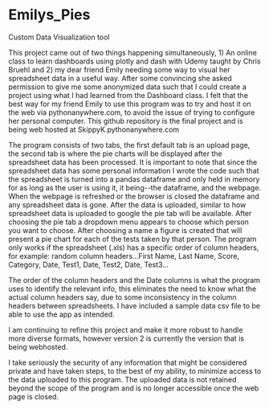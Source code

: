 # Emilys_Pies
Custom Data Visualization tool

This project came out of two things happening simultaneously, 1) An online class to learn dashboards using plotly and dash with Udemy taught by Chris Bruehl and 2) my dear friend Emily needing some way to visual her spreadsheet data in a useful way. After some convincing she asked permission to give me some anonymized data such that I could create a project using what I had learned from the Dashboard class. I felt that the best way for my friend Emily to use this program was to try and host it on the web via pythonanywhere.com, to avoid the issue of trying to configure her personal computer.  This github repository is the final project and is being web hosted at SkippyK.pythonanywhere.com

The program consists of two tabs, the first default tab is an upload page, the second tab is where the pie charts will be displayed after the spreadsheet data has been processed. It is important to note that since the spreadsheet data has some personal information I wrote the code such that the spreadsheet is turned into a pandas dataframe and only held in memory for as long as the user is using it, it being--the dataframe, and the webpage. When the webpage is refreshed or the browser is closed the dataframe and any spreadsheet data is gone. After the data is uploaded, similar to how spreadsheet data is uploaded to google the pie tab will be available. After choosing the pie tab a dropdown menu appears to choose which person you want to choose. After choosing a name a figure is created that will present a pie chart for each of the tests taken by that person.
The program only works if the spreadsheet (.xls) has a specific order of column headers, for example:
random column headers...First Name,  Last Name,  Score, Category,  Date,  Test1,  Date,  Test2,  Date,  Test3...

The order of the column headers and the Date columns is what the program uses to identify the relevant info, this eliminates the need to know what the actual column headers say, due to some inconsistency in the column headers between spreadsheets.
I have included a sample data csv file to be able to use the app as intended. 

I am continuing to refine this project and make it more robust to handle more diverse formats, however version 2 is currently the version that is being webhosted.

I take seriously the security of any information that might be considered private and have taken steps, to the best of my ability, to minimize access to the data uploaded to this program. The uploaded data is not retained beyond the scope of the program and is no longer accessible once the web page is closed.



